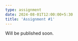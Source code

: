 ```yaml
---
type: assignment
date: 2024-08-01T12:00:00+5:30
title: 'Assignment #1'
---
```

Will be published soon.
